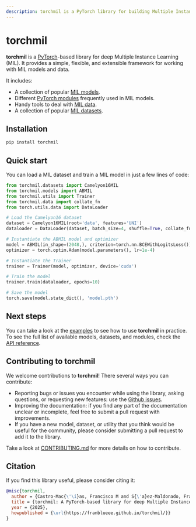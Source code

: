 ```yaml
---
description: torchmil is a PyTorch library for building Multiple Instance Learning (MIL) models with ease. Learn how to implement MIL in PyTorch with torchmil.
---
```


# torchmil

**torchmil** is a [PyTorch](https://pytorch.org/)-based library for deep Multiple Instance Learning (MIL).
It provides a simple, flexible, and extensible framework for working with MIL models and data.

It includes:

- A collection of popular [MIL models](api/models/index.md).
- Different [PyTorch modules](api/nn/index.md) frequently used in MIL models.
- Handy tools to deal with [MIL data](api/data/index.md).
- A collection of popular [MIL datasets](api/datasets/index.md).

## Installation

```bash
pip install torchmil
```

## Quick start

You can load a MIL dataset and train a MIL model in just a few lines of code:

```python
from torchmil.datasets import Camelyon16MIL
from torchmil.models import ABMIL
from torchmil.utils import Trainer
from torchmil.data import collate_fn
from torch.utils.data import DataLoader

# Load the Camelyon16 dataset
dataset = Camelyon16MIL(root='data', features='UNI')
dataloader = DataLoader(dataset, batch_size=4, shuffle=True, collate_fn=collate_fn)

# Instantiate the ABMIL model and optimizer
model = ABMIL(in_shape=(2048,), criterion=torch.nn.BCEWithLogitsLoss()) # each model has its own criterion
optimizer = torch.optim.Adam(model.parameters(), lr=1e-4)

# Instantiate the Trainer
trainer = Trainer(model, optimizer, device='cuda')

# Train the model
trainer.train(dataloader, epochs=10)

# Save the model
torch.save(model.state_dict(), 'model.pth')
```

## Next steps

You can take a look at the [examples](examples/index.md) to see how to use **torchmil** in practice.
To see the full list of available models, datasets, and modules, check the [API reference](api/index.md).

## Contributing to torchmil

We welcome contributions to **torchmil**! There several ways you can contribute:

- Reporting bugs or issues you encounter while using the library, asking questions, or requesting new features: use the [Github issues](https://github.com/Franblueee/torchmil/issues).
- Improving the documentation: if you find any part of the documentation unclear or incomplete, feel free to submit a pull request with improvements.
- If you have a new model, dataset, or utility that you think would be useful for the community, please consider submitting a pull request to add it to the library.

Take a look at [CONTRIBUTING.md](https://github.com/Franblueee/torchmil/blob/main/CONTRIBUTING.md) for more details on how to contribute.

## Citation

If you find this library useful, please consider citing it:

```bibtex
@misc{torchmil,
  author = {Castro-Mac{\'\i}as, Francisco M and S{\'a}ez-Maldonado, Francisco Javier and Morales Alvarez, Pablo and Molina, Rafael},
  title = {torchmil: A PyTorch-based library for deep Multiple Instance Learning},
  year = {2025},
  howpublished = {\url{https://franblueee.github.io/torchmil/}}
}
```

